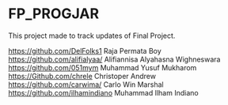 # FP_PROGJAR
This project made to track updates of Final Project.

https://github.com/DelFolks1 Raja Permata Boy<br/>
https://github.com/alifialyaa/ Alifiannisa Alyahasna Wighneswara<br/>
https://github.com/051mym Muhammad Yusuf Mukharom<br/>
https://Github.com/chrele Christoper Andrew<br/>
https://github.com/carwima/ Carlo Win Marshal<br/>
https://github.com/ilhamindiano Muhammad Ilham Indiano<br/>
